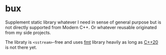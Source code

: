 # bux
Supplement static library whatever I need in sense of general purpose but is not directly supported from Modern C++. Or whatever reusable originated from my side projects. 

The libraty is `<sstream>`-free and uses [fmt](https://github.com/fmtlib/fmt) library heavily as long as [C++20 <format>](https://en.cppreference.com/w/cpp/utility/format) is not there yet.
